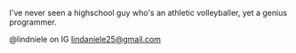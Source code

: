 I've never seen a highschool guy who's an athletic volleyballer, yet a genius programmer.

@lindniele on IG
lindaniele25@gmail.com

<!---
lindaniele/lindaniele is a ✨ special ✨ repository because its `README.md` (this file) appears on your GitHub profile.
You can click the Preview link to take a look at your changes.
--->
